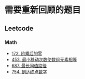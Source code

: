 # 需要重新回顾的题目

## Leetcode

### Math

- [172. 阶乘后的零](https://leetcode-cn.com/problems/factorial-trailing-zeroes)
- [453. 最小移动次数使数组元素相等](https://leetcode-cn.com/problems/minimum-moves-to-equal-array-elements/)
- [687. 最长同值路径](https://leetcode-cn.com/problems/longest-univalue-path/)
- [754. 到达终点数字](https://leetcode-cn.com/problems/reach-a-number/)